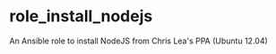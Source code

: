 role_install_nodejs
===================

An Ansible role to install NodeJS from Chris Lea's PPA (Ubuntu 12.04)
